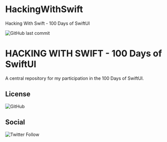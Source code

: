 # HackingWithSwift
Hacking With Swift - 100 Days of SwiftUI

![GitHub last commit](https://img.shields.io/github/last-commit/icemonster13/HackingWithSwift)

# HACKING WITH SWIFT - 100 Days of SwiftUI

A central repository for my participation in the 100 Days of SwiftUI.

## License
![GitHub](https://img.shields.io/github/license/icemonster13/HackingWithSwift)

## Social
![Twitter Follow](https://img.shields.io/twitter/follow/mdpascucci?style=social)
